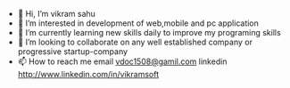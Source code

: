 - 👋 Hi, I’m vikram sahu
- 👀 I’m interested in development of web,mobile and pc application
- 🌱 I’m currently learning new skills daily to improve my programing skills
- 💞️ I’m looking to collaborate on any well established company or progressive startup-company
- 📫 How to reach me 
email
vdoc1508@gamil.com
linkedin
http://www.linkedin.com/in/vikramsoft
